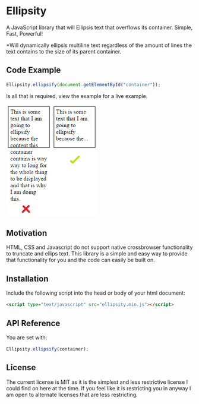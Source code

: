 # Ellipsity
A JavaScript library that will Ellipsis text that overflows its container. Simple, Fast, Powerful!

*Will dynamically ellipsis multiline text regardless of the amount of lines the text contains to the size of its parent container.

## Code Example
```javascript
Ellipsity.ellipsify(document.getElementById("container"));
```

Is all that is required, view the example for a live example.

![Alt text](example.png?raw=true "Ellips Example")

## Motivation
HTML, CSS and Javascript do not support native crossbrowser functionality to truncate and ellips text. This library is a simple and easy way to provide that functionality for you and the code can easily be built on.

## Installation
Include the following script into the head or body of your html document:
```html
<script type="text/javascript" src="ellipsity.min.js"></script>
```

## API Reference
You are set with: 
```javascript
Ellipsity.ellipsify(container);
```

## License
The current license is MIT as it is the simplest and less restrictive license I could find on here at the time. If you feel like it is restricting you in anyway I am open to alternate licenses that are less restricting.
